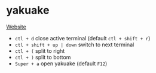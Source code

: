 # yakuake

[Website](https://apps.kde.org/en/yakuake)

- `ctl + d` close active terminal (default `ctl + shift + r`)
- `ctl + shift + up | down` switch to next terminal
- `ctl + (` split to right
- `ctl + )` split to bottom
- `Super + a` open yakuake (default `F12`)